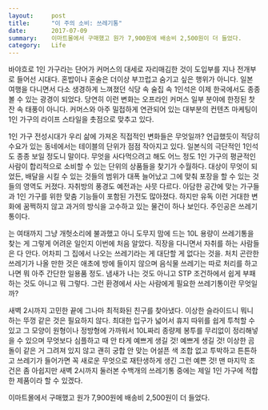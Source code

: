 ```yaml
---
layout:     post
title:      "이 주의 소비: 쓰레기통"
date:       2017-07-09
summary:    이마트몰에서 구매했고 원가 7,900원에 배송비 2,500원이 더 들었다.
category:   Life
---
```


바야흐로 1인 가구라는 단어가 커머스의 대세로 자리매김한 것이 도입부를 지나 전개부로 들어선 시대다.
혼밥이나 혼술은 더이상 부끄럽고 숨기고 싶은 행위가 아니다.
일본 여행을 다니면서 다소 생경하게 느껴졌던 식당 속 술집 속 1인석은 이제 한국에서도 종종 볼 수 있는 광경이 되었다.
당연히 이런 변화는 오프라인 커머스 일부 분야에 한정된 찻잔 속 태풍이 아니다.
커머스와 아주 밀접하게 연관되어 있는 대부분의 컨텐츠 마케팅이 1인 가구의 라이프 스타일을 촛점으로 맞추고 있다.

1인 가구 전성시대가 우리 삶에 가져온 직접적인 변화들은 무엇일까?
언급했듯이 적당히 수요가 있는 동네에서는 테이블의 단위가 점점 작아지고 있다.
일본식의 극단적인 1인석도 종종 보일 정도니 말이다.
무엇을 사다먹으려고 해도 어느 정도 1인 가구의 평균적인 사람이 합리적으로 소비할 수 있는 단위의 상품들을 찾기가 수월하다.
대상이 무엇이 되었든, 배달을 시킬 수 있는 것들의 범위가 대폭 늘어났고 그에 맞춰 포장을 할 수 있는 것들의 영역도 커졌다.
자취방의 풍경도 예전과는 사뭇 다르다.
아담한 공간에 맞는 가구들과 1인 가구를 위한 맞춤 기능들이 포함된 가전도 많아졌다.
하지만 유독 이런 거대한 변화에 꿈쩍하지 않고 과거의 방식을 고수하고 있는 물건이 하나 보인다.
주인공은 쓰레기통이다.

는 여태까지 그냥 개헛소리에 불과했고 아니 도무지 맘에 드는 10L 용량이 쓰레기통을 찾는 게 그렇게 어려운 일인지 이번에 처음 알았다.
직장을 다니면서 자취를 하는 사람들은 다 안다.
어차피 그 집에서 나오는 쓰레기라는 게 대단할 게 없다는 것을.
처치 곤란한 쓰레기가 나올 만한 것은 애초에 방에 들이지 않으며 음식물 쓰레기는 따로 처리를 하고 나면 뭐 아주 간단한 일용품 정도.
냄새가 나는 것도 아니고 STP 조건하에서 쉽게 부패하는 것도 아니고 뭐 그렇다.
그런 환경에서 사는 사람에게 필요한 쓰레기통이란 무엇일까?

새벽 2시까지 고민한 끝에 그나마 최적화된 친구를 찾아냈다.
이상한 슬라이드니 뭐니 하는 뚜껑 같은 것은 필요하지 않다.
최대한 입구가 넓어서 휴지 따위를 쉽게 투척할 수 있고 그 모양이 원형이나 정방형에 가까워서 10L짜리 종량제 봉투를 무리없이 정리해넣을 수 있으며 무엇보다 심플하고 때 안 타게 예쁘게 생길 것!
예쁘게 생길 것!
이상한 곰돌이 같은 거 그려져 있지 않고 괜히 궁합 안 맞는 어설픈 색 조합 없고 투박하고 튼튼하고 쓰레기가 들어가면 꼭 새로운 무엇으로 재탄생하게 생긴 그런 예쁜 것!
맨 마지막 조건은 좀 아쉽지만 새벽 2시까지 둘러본 수백개의 쓰레기통 중에는 제일 1인 가구에 적합한 제품이라 할 수 있겠다.

이마트몰에서 구매했고 원가 7,900원에 배송비 2,500원이 더 들었다.
